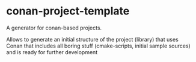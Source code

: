 # conan-project-template

A generator for conan-based projects.

Allows to generate an initial structure of the project (library) that uses Conan that includes all boring stuff (cmake-scripts, initial sample sources) and is ready for further development 
